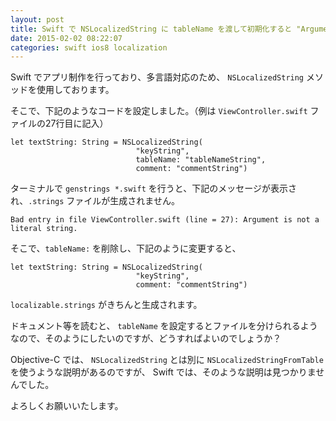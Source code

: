 ```yaml
---
layout: post
title: Swift で NSLocalizedString に tableName を渡して初期化すると "Argument is not a literal string." エラー
date: 2015-02-02 08:22:07
categories: swift ios8 localization
---
```

<p>Swift でアプリ制作を行っており、多言語対応のため、 <code>NSLocalizedString</code> メソッドを使用しております。</p>

<p>そこで、下記のようなコードを設定しました。（例は <code>ViewController.swift</code> ファイルの27行目に記入）</p>

<pre><code>let textString: String = NSLocalizedString(
                            "keyString",
                            tableName: "tableNameString",
                            comment: "commentString")
</code></pre>

<p>ターミナルで <code>genstrings *.swift</code> を行うと、下記のメッセージが表示され、<code>.strings</code> ファイルが生成されません。</p>

<pre class="lang-none prettyprint-override"><code>Bad entry in file ViewController.swift (line = 27): Argument is not a literal string.
</code></pre>

<p>そこで、<code>tableName:</code> を削除し、下記のように変更すると、</p>

<pre><code>let textString: String = NSLocalizedString(
                            "keyString",
                            comment: "commentString")
</code></pre>

<p><code>localizable.strings</code> がきちんと生成されます。</p>

<p>ドキュメント等を読むと、 <code>tableName</code> を設定するとファイルを分けられるようなので、そのようにしたいのですが、どうすればよいのでしょうか？</p>

<p>Objective-C では、 <code>NSLocalizedString</code> とは別に <code>NSLocalizedStringFromTable</code> を使うような説明があるのですが、 Swift では、そのような説明は見つかりませんでした。</p>

<p>よろしくお願いいたします。</p>
